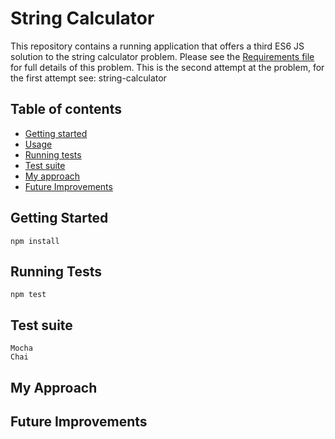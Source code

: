 String Calculator
======================
This repository contains a running application that offers a third ES6 JS solution to the string calculator problem. Please see the [Requirements file](REQUIREMENTS.md) for full details of this problem. This is the second attempt at the problem, for the first attempt see: string-calculator


## Table of contents

- [Getting started](#getting-started)
- [Usage](#usage)
- [Running tests](#running-tests)
- [Test suite](#test-suite)
- [My approach](#my-approach)
- [Future Improvements](#future-improvements)


## Getting Started

```
npm install
```

## Running Tests

```
npm test
```

## Test suite

```
Mocha
Chai
```

## My Approach


## Future Improvements
